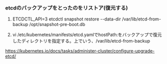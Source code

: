 ### etcdのバックアップをとったのをリストア(復元する)

1. ETCDCTL_API=3 etcdctl snapshot restore --data-dir /var/lib/etcd-from-backup /opt/snapshot-pre-boot.db


2. vi /etc/kubernetes/manifests/etcd.yamlでhostPath:をバックアップで復元したディレクトリを指定する。上でいう、/var/lib/etcd-from-backup

https://kubernetes.io/docs/tasks/administer-cluster/configure-upgrade-etcd/
